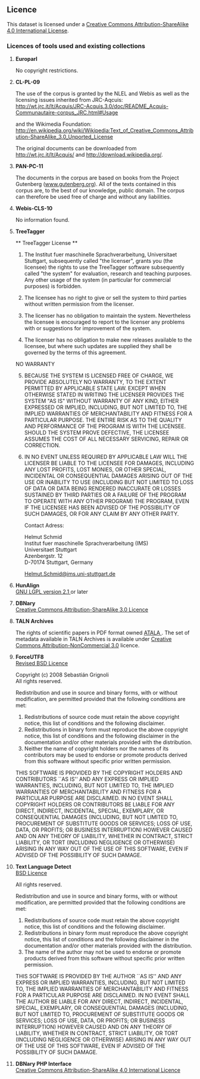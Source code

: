 ## Licence

This dataset is licensed under a <a rel="license" href="http://creativecommons.org/licenses/by-sa/4.0/">Creative Commons Attribution-ShareAlike 4.0 International License</a>.<br />

### Licences of tools used and existing collections

1.	<b>Europarl</b><br/>

	No copyright restrictions.
	
2.	<b>CL-PL-09 </b><br/>
	
	The use of the corpus is granted by the NLEL and Webis as well as the licensing issues 
inherited from JRC-Aqcuis: http://wt.jrc.it/lt/Acquis/JRC-Acquis.3.0/doc/README_Acquis-Communautaire-corpus_JRC.html#Usage

	and the Wikimedia Foundation: http://en.wikipedia.org/wiki/Wikipedia:Text_of_Creative_Commons_Attribution-ShareAlike_3.0_Unported_License

	The original documents can be downloaded from http://wt.jrc.it/lt/Acquis/ and http://download.wikipedia.org/. 

3.	<b>PAN-PC-11</b><br/>

	The documents in the corpus are based on books from the Project Gutenberg 
(www.gutenberg.org). All of the texts contained in this corpus are, to the best of our knowledge, 
public domain. The corpus can therefore be used free of charge and without any
liabilities.
	
4.	<b>Webis-CLS-10 </b><br/>

	No information found.

5.	<b>TreeTagger</b><br/>

	** TreeTagger License **

	1. The Institut fuer maschinelle Sprachverarbeitung, Universitaet
   Stuttgart, subsequently called "the licenser", grants you (the
   licensee) the rights to use the TreeTagger software subsequently
   called "the system" for evaluation, research and teaching
   purposes. Any other usage of the system (in particular for
   commercial purposes) is forbidden.

	2. The licensee has no right to give or sell the system to third
   parties without written permission from the licenser.

	3. The licenser has no obligation to maintain the system.
   Nevertheless the licensee is encouraged to report to the licenser
   any problems with or suggestions for improvement of the system.

	4. The licenser has no obligation to make new releases available to the
   licensee, but where such updates are supplied they shall be governed by
   the terms of this agreement.

	NO WARRANTY

	5. BECAUSE THE SYSTEM IS LICENSED FREE OF CHARGE, WE PROVIDE
ABSOLUTELY NO WARRANTY, TO THE EXTENT PERMITTED BY APPLICABLE STATE
LAW. EXCEPT WHEN OTHERWISE STATED IN WRITING THE LICENSER PROVIDES THE
SYSTEM "AS IS" WITHOUT WARRANTY OF ANY KIND, EITHER EXPRESSED OR
IMPLIED, INCLUDING, BUT NOT LIMITED TO, THE IMPLIED WARRANTIES OF
MERCHANTABILITY AND FITNESS FOR A PARTICULAR PURPOSE. THE ENTIRE RISK
AS TO THE QUALITY AND PERFORMANCE OF THE PROGRAM IS WITH THE LICENSEE.
SHOULD THE SYSTEM PROVE DEFECTIVE, THE LICENSEE ASSUMES THE COST OF
ALL NECESSARY SERVICING, REPAIR OR CORRECTION.

	6. IN NO EVENT UNLESS REQUIRED BY APPLICABLE LAW WILL THE LICENSER BE
LIABLE TO THE LICENSEE FOR DAMAGES, INCLUDING ANY LOST PROFITS, LOST
MONIES, OR OTHER SPECIAL, INCIDENTAL OR CONSEQUENTIAL DAMAGES ARISING
OUT OF THE USE OR INABILITY TO USE (INCLUDING BUT NOT LIMITED TO LOSS
OF DATA OR DATA BEING RENDERED INACCURATE OR LOSSES SUSTAINED BY THIRD
PARTIES OR A FAILURE OF THE PROGRAM TO OPERATE WITH ANY OTHER PROGRAM)
THE PROGRAM, EVEN IF THE LICENSEE HAS BEEN ADVISED OF THE POSSIBILITY
OF SUCH DAMAGES, OR FOR ANY CLAIM BY ANY OTHER PARTY.


		Contact Adress:

		Helmut Schmid <br/>
		Institut fuer maschinelle Sprachverarbeitung (IMS) <br/>
		Universitaet Stuttgart <br/>
		Azenbergstr. 12 <br/>
		D-70174 Stuttgart, Germany <br/>

		Helmut.Schmid@ims.uni-stuttgart.de

6.	<b>HunAlign</b><br/>
	<a rel="license" href="http://www.gnu.org/licenses/old-licenses/lgpl-2.1.en.html"> GNU LGPL version 2.1 </a> or later</i> <br/>

7.	<b>DBNary</b><br/>
	<a rel="license" href="https://creativecommons.org/licenses/by-sa/3.0/">Creative Commons Attribution-ShareAlike 3.0 Licence</a> </i> 

8.	<b>TALN Archives</b><br/>

	The rights of scientific papers in PDF format owned <a rel="license" href="http://www.atala.org/"> ATALA </a>. The set of metadata available in TALN Archives is available under <a rel="license" href="https://creativecommons.org/licenses/by-nc/3.0/">Creative Commons Attribution-NonCommercial 3.0</a> licence. <br/>

9.	<b>ForceUTF8</b> <br/>
	<a rel="license" href="https://github.com/neitanod/forceutf8/blob/master/src/ForceUTF8/Encoding.php"> Revised BSD Licence </a></i> <br/>

	Copyright (c) 2008 Sebastián Grignoli <br/>
	All rights reserved. <br/>
	
	Redistribution and use in source and binary forms, with or without
modification, are permitted provided that the following conditions
are met:
	1. Redistributions of source code must retain the above copyright
   notice, this list of conditions and the following disclaimer.
	2. Redistributions in binary form must reproduce the above copyright
   notice, this list of conditions and the following disclaimer in the
   documentation and/or other materials provided with the distribution.
	3. Neither the name of copyright holders nor the names of its
   contributors may be used to endorse or promote products derived
   from this software without specific prior written permission.

	THIS SOFTWARE IS PROVIDED BY THE COPYRIGHT HOLDERS AND CONTRIBUTORS
``AS IS'' AND ANY EXPRESS OR IMPLIED WARRANTIES, INCLUDING, BUT NOT LIMITED
TO, THE IMPLIED WARRANTIES OF MERCHANTABILITY AND FITNESS FOR A PARTICULAR
PURPOSE ARE DISCLAIMED.  IN NO EVENT SHALL COPYRIGHT HOLDERS OR CONTRIBUTORS
BE LIABLE FOR ANY DIRECT, INDIRECT, INCIDENTAL, SPECIAL, EXEMPLARY, OR
CONSEQUENTIAL DAMAGES (INCLUDING, BUT NOT LIMITED TO, PROCUREMENT OF
SUBSTITUTE GOODS OR SERVICES; LOSS OF USE, DATA, OR PROFITS; OR BUSINESS
INTERRUPTION) HOWEVER CAUSED AND ON ANY THEORY OF LIABILITY, WHETHER IN
CONTRACT, STRICT LIABILITY, OR TORT (INCLUDING NEGLIGENCE OR OTHERWISE)
ARISING IN ANY WAY OUT OF THE USE OF THIS SOFTWARE, EVEN IF ADVISED OF THE
POSSIBILITY OF SUCH DAMAGE. <br/>

10.	<b>Text Language Detect</b> <br/>
	<a rel="license" href="http://www.debian.org/misc/bsd.license"> BSD Licence </a></i> <br/>

	All rights reserved.

	Redistribution and use in source and binary forms, with or without
modification, are permitted provided that the following conditions
are met:
	1. Redistributions of source code must retain the above copyright
   notice, this list of conditions and the following disclaimer.
	2. Redistributions in binary form must reproduce the above copyright
   notice, this list of conditions and the following disclaimer in the
   documentation and/or other materials provided with the distribution.
	3. The name of the author may not be used to endorse or promote products
   derived from this software without specific prior written permission.

	THIS SOFTWARE IS PROVIDED BY THE AUTHOR ``AS IS'' AND ANY EXPRESS OR
IMPLIED WARRANTIES, INCLUDING, BUT NOT LIMITED TO, THE IMPLIED WARRANTIES
OF MERCHANTABILITY AND FITNESS FOR A PARTICULAR PURPOSE ARE DISCLAIMED.
IN NO EVENT SHALL THE AUTHOR BE LIABLE FOR ANY DIRECT, INDIRECT,
INCIDENTAL, SPECIAL, EXEMPLARY, OR CONSEQUENTIAL DAMAGES (INCLUDING, BUT
NOT LIMITED TO, PROCUREMENT OF SUBSTITUTE GOODS OR SERVICES; LOSS OF USE,
DATA, OR PROFITS; OR BUSINESS INTERRUPTION) HOWEVER CAUSED AND ON ANY
THEORY OF LIABILITY, WHETHER IN CONTRACT, STRICT LIABILITY, OR TORT
(INCLUDING NEGLIGENCE OR OTHERWISE) ARISING IN ANY WAY OUT OF THE USE OF
THIS SOFTWARE, EVEN IF ADVISED OF THE POSSIBILITY OF SUCH DAMAGE. <br/>

12.	<b>DBNary PHP Interface</b> <br/>
	<a rel="license" href="http://creativecommons.org/licenses/by-sa/4.0/">Creative Commons Attribution-ShareAlike 4.0 International Licence</a> </i>
